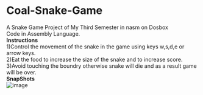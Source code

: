 # Coal-Snake-Game
A Snake Game Project of My Third Semester in nasm on Dosbox
<br>
Code in Assembly Language.
<br>
<b>
Instructions
</b>
<br>
1)Control the movement of the snake in the game using keys w,s,d,e or arrow keys.
<br>
2)Eat the food to increase the size of the snake and to increase score.
<br>
3)Avoid touching the boundry otherwise snake will die and as a result game will be over.
<br>
<b>
SnapShots
</b>
<br>
![image](https://github.com/SidrahMalik/Coal-Snake-Game/assets/158201665/89e27242-a144-412e-8742-3dc64668ca18)



